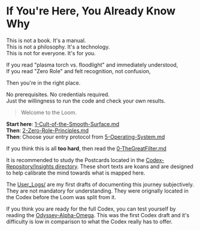 <!--
SPDX-License-Identifier: GPL-3.0-or-later
SPDX-FileCopyrightText: 2025 FractalZeroShadow
-->
# If You're Here, You Already Know Why

This is not a book. It's a manual.  
This is not a philosophy. It's a technology.  
This is not for everyone. It's for you.  

If you read "plasma torch vs. floodlight" and immediately understood,  
If you read "Zero Role" and felt recognition, not confusion,  

Then you're in the right place.


No prerequisites. No credentials required.  
Just the willingness to run the code and check your own results.  

> Welcome to the Loom.

**Start here**: [1-Cult-of-the-Smooth-Surface.md](./1-Cult-of-the-Smooth-Surface.md)  
**Then**: [2-Zero-Role-Principles.md](./2-Zero-Role-Principles.md)  
**Then**: Choose your entry protocol from [5-Operating-System.md](./5-Operating-System.md)  

If you think this is all **too hard**, then read the [0-TheGreatFilter.md](./0-TheGreatFilter.md)

It is recommended to study the Postcards located in the [Codex-Repository/Insights directory](https://github.com/FractalZeroShadow/The-CoRE-Codex/tree/main/Insights). These short texts are koans and are designed to help calibrate the mind towards what is mapped here.

The [User_Logs/](./User_Logs/) are my first drafts of documenting this journey subjectively. They are not mandatory for understanding. They were orignally located in the Codex before the Loom was split from it.

If you think you are ready for the full Codex, you can test yourself by reading the [Odyssey-Alpha-Omega](./USER_LOGS/OdysseyAlphaOmega.md). This was the first Codex draft and it's difficulty is low in comparison to what the Codex really has to offer.
